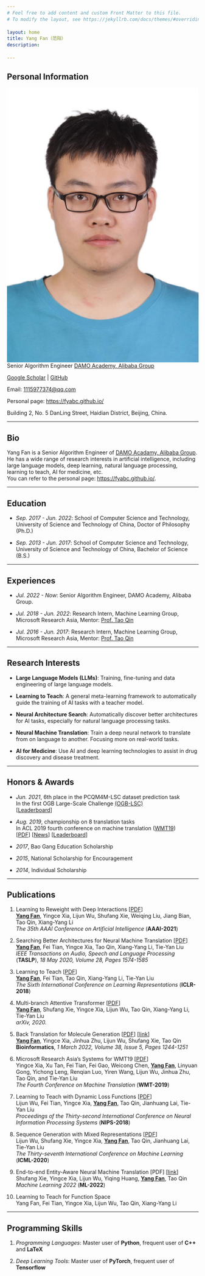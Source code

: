 ```yaml
---
# Feel free to add content and custom Front Matter to this file.
# To modify the layout, see https://jekyllrb.com/docs/themes/#overriding-theme-defaults

layout: home
title: Yang Fan（范阳）
description:

---
```


## Personal Information

<img id="personal-photo" src="/assets/images/YangFan.jpg" alt="Personal Photo" align="left" />

Senior Algorithm Engineer
[DAMO Academy, Alibaba Group](https://damo.alibaba.com)

[Google Scholar](https://scholar.google.com/citations?user=YQPMTJsAAAAJ&hl=zh-CN) \| [GitHub](https://github.com/fyabc)

Email: [1115977374@qq.com](mailto:1115977374@qq.com)

Personal page: <https://fyabc.github.io/>

Building 2, No. 5 DanLing Street, Haidian District, Beijing, China.

<!-- ----

## News -->

----

## Bio

Yang Fan is a Senior Algorithm Engineer of [DAMO Acadamy, Alibaba Group](https://damo.alibaba.com).
He has a wide range of research interests in artificial intelligence, including large language models, deep learning, natural language processing, learning to teach, AI for medicine, etc.  
You can refer to the personal page: <https://fyabc.github.io/>.

----

## Education

- *Sep. 2017 - Jun. 2022*: School of Computer Science and Technology, University of Science and Technology of China, Doctor of Philosophy (Ph.D.)

- *Sep. 2013 - Jun. 2017*: School of Computer Science and Technology, University of Science and Technology of China, Bachelor of Science (B.S.)

----

## Experiences

- *Jul. 2022 - Now*: Senior Algorithm Engineer, DAMO Academy, Alibaba Group.

- *Jul. 2018 - Jun. 2022*: Research Intern, Machine Learning Group, Microsoft Research Asia, Mentor: [Prof. Tao Qin](https://www.microsoft.com/en-us/research/people/taoqin/)

- *Jul. 2016 - Jun. 2017*: Research Intern, Machine Learning Group, Microsoft Research Asia, Mentor: [Prof. Tao Qin](https://www.microsoft.com/en-us/research/people/taoqin/)

----

## Research Interests

- **Large Language Models (LLMs)**: Training, fine-tuning and data engineering of large language models.

- **Learning to Teach**: A general meta-learning framework to automatically guide the training of AI tasks with a teacher model.

- **Neural Architecture Search**: Automatically discover better architectures for AI tasks, especially for natural language processing tasks.

- **Neural Machine Translation**: Train a deep neural network to translate from on language to another. Focusing more on real-world tasks.

- **AI for Medicine**: Use AI and deep learning technologies to assist in drug discovery and disease treatment.

----

## Honors & Awards

- *Jun. 2021*, 6th place in the PCQM4M-LSC dataset prediction task  
In the first OGB Large-Scale Challenge [(OGB-LSC)](https://ogb.stanford.edu/kddcup2021/pcqm4m)  
\[[Leaderboard](https://ogb.stanford.edu/kddcup2021/results/##final_pcqm4m)\]

- *Aug. 2019*, championship on 8 translation tasks  
In ACL 2019 fourth conference on machine translation ([WMT19](http://www.statmt.org/wmt19/translation-task.html))  
\[[PDF](http://statmt.org/wmt19/pdf/53/WMT48.pdf)\] \[[News](https://www.msra.cn/zh-cn/news/features/wmt-2019)\] \[[Leaderboard](http://matrix.statmt.org/?metric%5Bid%5D=5&mode=bestn&test_set%5Bid%5D=27)\]

- *2017*, Bao Gang Education Scholarship

<!-- - *2015*, Scholarship for Outstanding Students (first prize) -->

- *2015*, National Scholarship for Encouragement

- *2014*, Individual Scholarship

----

## Publications

1. Learning to Reweight with Deep Interactions \[[PDF](https://www.aaai.org/AAAI21Papers/AAAI-9254.FanY.pdf)\]  
**<u>Yang Fan</u>**, Yingce Xia, Lijun Wu, Shufang Xie, Weiqing Liu, Jiang Bian, Tao Qin, Xiang-Yang Li  
*The 35th AAAI Conference on Artificial Intelligence* (**AAAI-2021**)
    <!-- 3. L2T-DeepInteraction; SCI/EI in future -->

1. Searching Better Architectures for Neural Machine Translation \[[PDF](https://ieeexplore.ieee.org/document/9095246)\]  
**<u>Yang Fan</u>**, Fei Tian, Yingce Xia, Tao Qin, Xiang-Yang Li, Tie-Yan Liu  
*IEEE Transactions on Audio, Speech and Language Processing* (**TASLP**), *18 May 2020, Volume 28, Pages 1574-1585*
    <!-- 2. NAS4NMT; SCI=WOS:000461852001004 / EI=20202508840070 -->

1. Learning to Teach \[[PDF](https://openreview.net/pdf?id=HJewuJWCZ)\]  
**<u>Yang Fan</u>**, Fei Tian, Tao Qin, Xiang-Yang Li, Tie-Yan Liu  
*The Sixth International Conference on Learning Representations* (**ICLR-2018**)
    <!-- 1. L2T; No SCI; EI=20193507364161 -->

1. Multi-branch Attentive Transformer \[[PDF](https://arxiv.org/pdf/2006.10270.pdf)\]  
**<u>Yang Fan</u>**, Shufang Xie, Yingce Xia, Lijun Wu, Tao Qin, Xiang-Yang Li, Tie-Yan Liu  
*arXiv, 2020.*
    <!-- 4. MAT; No SCI/EI -->

1. Back Translation for Molecule Generation \[[PDF](./assets/local-papers/BackTranslationForMoleculeGeneration.pdf)\] \[[link](https://academic.oup.com/bioinformatics/article-abstract/38/5/1244/6454941)\]  
**<u>Yang Fan</u>**, Yingce Xia, Jinhua Zhu, Lijun Wu, Shufang Xie, Tao Qin  
**Bioinformatics**, *1 March 2022, Volume 38, Issue 5, Pages 1244-1251*
    <!-- 9. BT4MolGen; No SCI/EI -->
    <!-- Published in 2021.12.07 -->

1. Microsoft Research Asia’s Systems for WMT19 \[[PDF](http://statmt.org/wmt19/pdf/53/WMT48.pdf)\]  
Yingce Xia, Xu Tan, Fei Tian, Fei Gao, Weicong Chen, **<u>Yang Fan</u>**, Linyuan Gong, Yichong Leng, Renqian Luo, Yiren Wang, Lijun Wu, Jinhua Zhu, Tao Qin, and Tie-Yan Liu  
*The Fourth Conference on Machine Translation* (**WMT-2019**)
    <!-- 6. WMT19; SCI=WOS:000538566200048 / No EI -->

1. Learning to Teach with Dynamic Loss Functions \[[PDF](http://papers.nips.cc/paper/7882-learning-to-teach-with-dynamic-loss-functions.pdf)\]  
Lijun Wu, Fei Tian, Yingce Xia, **<u>Yang Fan</u>**, Tao Qin, Jianhuang Lai, Tie-Yan Liu  
*Proceedings of the Thirty-second International Conference on Neural Information Processing Systems* (**NIPS-2018**)
    <!-- 5. L2T-Loss; SCI=WOS:000461852001004 / EI=20191806851556 -->

1. Sequence Generation with Mixed Representations \[[PDF](http://proceedings.mlr.press/v119/wu20e/wu20e.pdf)\]  
Lijun Wu, Shufang Xie, Yingce Xia, **<u>Yang Fan</u>**, Tao Qin, Jianhuang Lai, Tie-Yan Liu  
*The Thirty-seventh International Conference on Machine Learning* (**ICML-2020**)
    <!-- 7. SeqGen-MixRep; No SCI/EI -->

1. End-to-end Entity-Aware Neural Machine Translation \[PDF\] \[[link](https://link.springer.com/article/10.1007/s10994-021-06073-9)\]  
Shufang Xie, Yingce Xia, Lijun Wu, Yiqing Huang, **<u>Yang Fan</u>**, Tao Qin  
*Machine Learning 2022* (**ML-2022**)
    <!-- 8. EntityEnhanced-NMT; No SCI/EI -->

1. Learning to Teach for Function Space  
Yang Fan, Fei Tian, Yingce Xia, Lijun Wu, Tao Qin, Xiang-Yang Li  
    <!-- 10. L2T-FS; No SCI/EI -->

----

## Programming Skills

1. *Programming Languages*: Master user of **Python**, frequent user of **C++** and **LaTeX**

2. *Deep Learning Tools*: Master user of **PyTorch**, frequent user of **Tensorflow**
